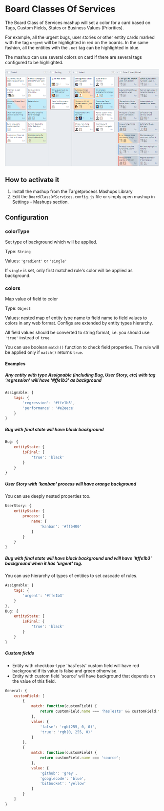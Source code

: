 # Board Classes Of Services

The Board Class of Services mashup will set a color for a card based on Tags, Custom Fields, States or Business Values (Priorities).

For example, all the urgent bugs, user stories or other entity cards marked with the tag `urgent` will be highlighted in red on the boards. In the same fashion, all the entities with the `.net` tag can be highlighted in blue.  

The mashup can use several colors on card if there are several tags configured to be highlighted.

![Board Class Of Services](https://github.com/TargetProcess/TP3MashupLibrary/raw/master/Board%20Classes%20Of%20Services/BoardClassOfServices.png)

## How to activate it

1. Install the mashup from the Targetprocess Mashups Library
2. Edit the `BoardClassOfServices.config.js` file or simply open mashup in Settings - Mashups section.

## Configuration

### colorType

Set type of background which will be applied.

Type: `String`

Values: `'gradient'` or `'single'`

If `single` is set, only first matched rule's color will be applied as background.

### colors

Map value of field to color

Type: `Object`

Values: nested map of entity type name to field name to field values to colors in any web format. Configs are extended by entity types hierarchy.

All field values should be converted to string format, i.e. you should use `'true'` instead of `true`.

You can use boolean `match()` function to check field properties. The rule will be applied only if `match()` returns `true`.

#### Examples

##### Any entity with type Assignable (including Bug, User Story, etc) with tag 'regression' will have '#ffe1b3' as background

```js
Assignable: {
    tags: {
        'regression': '#ffe1b3',
        'performance': '#e2eece'
    }
}
```

##### Bug with final state will have black background

```js
Bug: {
    entityState: {
        isFinal: {
            'true': 'black'
        }
    }
}
```

##### User Story with 'kanban' process will have orange background

You can use deeply nested properties too.

```js
UserStory: {
    entityState: {
        process: {
            name: {
                'kanban': '#ff5400'
            }
        }
    }
}
```

##### Bug with final state will have black background and will have '#ffe1b3' background when it has 'urgent' tag.

You can use hierarchy of types of entities to set cascade of rules.

```js
Assignable: {
    tags: {
        'urgent': '#ffe1b3'
    }
},
Bug: {
    entityState: {
        isFinal: {
            'true': 'black'
        }
    }
}
```

##### Custom fields

- Entity with checkbox-type 'hasTests' custom field will have red background if its value is false and green otherwise.
- Entity with custom field 'source' will have background that depends on the value of this field.

```js
General: {
    customField: [
        {
            match: function(customField) {
                return customField.name === 'hasTests' && customField.type.toLowerCase() === 'checkbox';
            },
            value: {
                'false': 'rgb(255, 0, 0)',
                'true': 'rgb(0, 255, 0)'
            }
        },
        {
            match: function(customField) {
                return customField.name === 'source';
            },
            value: {
                'github': 'grey',
                'googlecode': 'blue',
                'bitbucket': 'yellow'
            }
        }
    ]
}
```
